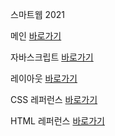 스마트웹 2021

메인 <a href="https://seungyeon0716.github.io/dothome21/"> 바로가기</a>

자바스크립트 <a href="http://seungyeon0716.github.io/dothome21/javascript/javascript100.html">바로가기</a>

레이아웃 <a href="https://seungyeon0716.github.io/dothome21/layout/index.html">바로가기</a>

CSS 레퍼런스 <a href="https://seungyeon0716.github.io/dothome21/refer-css/index.html">바로가기</a>

HTML 레퍼런스 <a href="https://seungyeon0716.github.io/dothome21/refer-html/index.html">바로가기</a>